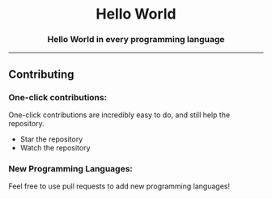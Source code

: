 <h1 align="center">Hello World</h1>
<h3 align="center">Hello World in every programming language</h3>

_____

<h2>Contributing</h2>

<h3>One-click contributions:</h3>

One-click contributions are incredibly easy to do, and still help the repository.
- Star the repository
- Watch the repository


<h3>New Programming Languages:</h3>

Feel free to use pull requests to add new programming languages!